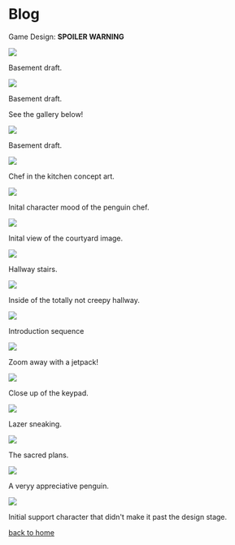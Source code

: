 # Blog

Game Design: 
<b>SPOILER WARNING</b>
<div class="gallery">
  <div>
    <img src="/basement.png">
    <p>Basement draft. </p>
  </div>
  <div>
    <img src="/floor1Escape.png">
    <p>Basement draft. </p>
  </div>
</div>




See the gallery below! 

<div class="gallery">
  <div>
    <img src="/images/bearlyAHeist/basement_draft.png">
    <p>Basement draft. </p>
  </div>
  <div>
    <img src="/images/bearlyAHeist/chef_draft.png">
    <p>Chef in the kitchen concept art. </p>
  </div>
  <div>
    <img src="/images/bearlyAHeist/chef_penguin_draft.png">
    <p>Inital character mood of the penguin chef. </p>
  </div>
  <div>
    <img src="/images/bearlyAHeist/courtyard_draft.png">
    <p>Inital view of the courtyard image. </p>
  </div>
  <div>
    <img src="/images/bearlyAHeist/hallway_draft.png">
    <p>Hallway stairs. </p>
  </div>
  <div>
    <img src="/images/bearlyAHeist/hallway_draft2.png">
    <p>Inside of the totally not creepy hallway. </p>
  </div>
  <div>
    <img src="/images/bearlyAHeist/intro_draft.png">
    <p>Introduction sequence</p>
  </div>
  <div>
    <img src="/images/bearlyAHeist/jetpack_draft.png">
    <p>Zoom away with a jetpack! </p>
  </div>
  <div>
    <img src="/images/bearlyAHeist/keypad_draft.png">
    <p>Close up of the keypad. </p>
  </div>
  <div>
    <img src="/images/bearlyAHeist/lasers_draft.png">
    <p>Lazer sneaking. </p>
  </div>
  <div>
    <img src="/images/bearlyAHeist/reality_claw_plan.png">
    <p>The sacred plans. </p>
  </div>
  <div>
    <img src="/images/bearlyAHeist/romance_penguin.png">
    <p>A veryy appreciative penguin. </p>
  </div>
  <div>
    <img src="/images/bearlyAHeist/support_penguin_draft.png">
    <p>Initial support character that didn't make it past the design stage. </p>
  </div>
</div>

[back to home](./index)